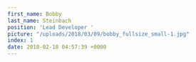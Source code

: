 ```yaml
---
first_name: Bobby
last_name: Steinbach
position: 'Lead Developer '
picture: "/uploads/2018/03/09/bobby_fullsize_small-1.jpg"
index: 1
date: 2018-02-18 04:57:39 +0000
---
```

